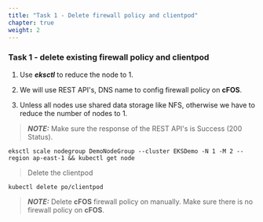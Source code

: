 ```yaml
---
title: "Task 1 - Delete firewall policy and clientpod"
chapter: true
weight: 2
---
```


### Task 1 - delete existing firewall policy and clientpod

1. Use ***eksctl*** to reduce the node to 1.  

1. We will use REST API's, DNS name to config firewall policy on **cFOS**. 

1. Unless all nodes use shared data storage like NFS, otherwise we have to reduce the number of nodes to 1. 

> **_NOTE:_** Make sure the response of the REST API's is Success (200 Status). 

```
eksctl scale nodegroup DemoNodeGroup --cluster EKSDemo -N 1 -M 2 --region ap-east-1 && kubectl get node
```

> Delete the clientpod

```
kubectl delete po/clientpod
```

> **_NOTE:_** Delete **cFOS** firewall policy on manually. Make sure there is no firewall policy on **cFOS**.